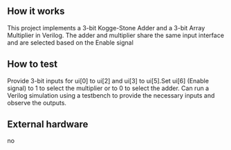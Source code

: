 <!---

This file is used to generate your project datasheet. Please fill in the information below and delete any unused
sections.

You can also include images in this folder and reference them in the markdown. Each image must be less than
512 kb in size, and the combined size of all images must be less than 1 MB.
-->

## How it works
This project implements a 3-bit Kogge-Stone Adder and a 3-bit Array Multiplier in Verilog. The adder and multiplier share the same input interface and are selected based on the Enable signal


## How to test


Provide 3-bit inputs for ui[0] to ui[2] and ui[3] to ui[5].Set ui[6] (Enable signal) to 1 to select the multiplier or to 0 to select the adder. Can run a Verilog simulation using a testbench to provide the necessary inputs and observe the outputs.


## External hardware

no
